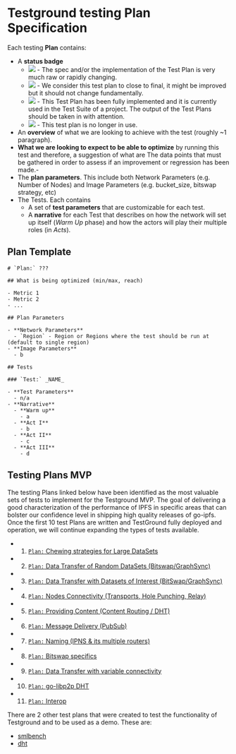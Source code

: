 # Testground testing Plan Specification

Each testing **Plan** contains:
- A **status badge**
  - ![](https://img.shields.io/badge/status-wip-orange.svg?style=flat-square) - The spec and/or the implementation of the Test Plan is very much raw or rapidly changing.
  - ![](https://img.shields.io/badge/status-stable-green.svg?style=flat-square) - We consider this test plan to close to final, it might be improved but it should not change fundamentally.
  - ![](https://img.shields.io/badge/status-reliable-brightgreen.svg?style=flat-square) - This Test Plan has been fully implemented and it is currently used in the Test Suite of a project. The output of the Test Plans should be taken in with attention. 
  - ![](https://img.shields.io/badge/status-deprecated-red.svg?style=flat-square) - This test plan is no longer in use.
- An **overview** of what we are looking to achieve with the test (roughly ~1 paragraph).
- **What we are looking to expect to be able to optimize** by running this test and therefore, a suggestion of what are The data points that must be gathered in order to assess if an improvement or regression has been made.-
- The **plan parameters**. This include both Network Parameters (e.g. Number of Nodes) and Image Parameters (e.g. bucket_size, bitswap strategy, etc)
- The Tests. Each contains
  - A set of **test parameters** that are customizable for each test.
  - A **narrative** for each Test that describes on how the network will set up itself (_Warm Up_ phase) and how the actors will play their multiple roles (in _Acts_).

## Plan Template

```
# `Plan:` ???

## What is being optimized (min/max, reach)

- Metric 1
- Metric 2
- ...

## Plan Parameters

- **Network Parameters**
  - `Region` - Region or Regions where the test should be run at (default to single region)
- **Image Parameters**
  - b

## Tests

### `Test:` _NAME_

- **Test Parameters**
  - n/a
- **Narrative**
  - **Warm up**
    - a
  - **Act I**
    - b
  - **Act II**
    - c
  - **Act III**
    - d
```

## Testing Plans MVP

The testing Plans linked below have been identified as the most valuable sets of tests to implement for the Testground MVP. The goal of delivering a good characterization of the performance of IPFS in specific areas that can bolster our confidence level in shipping high quality releases of go-ipfs. Once the first 10 test Plans are written and TestGround fully deployed and operation, we will continue expanding the types of tests available.

- 01. [`Plan:` Chewing strategies for Large DataSets](../plans/chew-large-datasets)
- 02. [`Plan:` Data Transfer of Random DataSets (Bitswap/GraphSync)](../plans/data-transfer-datasets-random)
- 03. [`Plan:` Data Transfer with Datasets of Interest (BitSwap/GraphSync)](../plans/data-transfer-datasets-interest)
- 04. [`Plan:` Nodes Connectivity (Transports, Hole Punching, Relay)](../plans/nodes-connectivity)
- 05. [`Plan:` Providing Content (Content Routing / DHT)](../plans/providing-content)
- 06. [`Plan:` Message Delivery (PubSub)](../plans/message-delivery)
- 07. [`Plan:` Naming (IPNS & its multiple routers)](../plans/naming)
- 08. [`Plan:` Bitswap specifics](https://github.com/ipfs/testground/pull/82)
- 09. [`Plan:` Data Transfer with variable connectivity](https://github.com/ipfs/testground/pull/87)
- 10. [`Plan:` go-libp2p DHT](../plans/dht)
- 11. [`Plan:` Interop](https://github.com/ipfs/testground/issues/138)

There are 2 other test plans that were created to test the functionality of Testground and to be used as a demo. These are:

- [smlbench](../plans/smlbench)
- [dht](../plans/dht)
